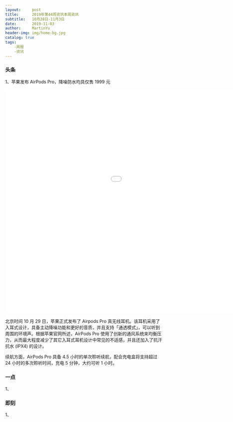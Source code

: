 ```yaml
---
layout:     post
title:      2019年第44周资讯本周资讯
subtitle:	10月28日-11月3日
date:       2019-11-03
author:     MartinYu
header-img: img/home-bg.jpg
catalog: true
tags:
	-周报
	-资讯
---
```


### 头条

1、苹果发布 AirPods Pro，降噪防水均具仅售 1999 元

<iframe 
    width="1280" 
    height="720" 
    src=“https://www.apple.com/105/media/us/airpods-pro/2019/1299e2f5_9206_4470_b28e_08307a42f19b/films/product/airpods-pro-product-tpl-cc-us-2019_1280x720h.mp4"
    frameborder="0" 
    allowfullscreen>
</iframe>


北京时间 10 月 29 日，苹果正式发布了 Airpods Pro 真无线耳机。该耳机采用了入耳式设计，具备主动降噪功能和更好的音质，并且支持「通透模式」，可以听到周围的环境声。根据苹果官网所述，AirPods Pro 使用了创新的通风系统来均衡压力，从而最大程度减少了其它入耳式耳机设计中常见的不适感，并且还加入了抗汗抗水 (IPX4) 的设计。

续航方面，AirPods Pro 具备 4.5 小时的单次聆听续航，配合充电盒将支持超过 24 小时的多次聆听时间，充电 5 分钟，大约可听 1 小时。


### 一点

1、

### 即刻

1、	